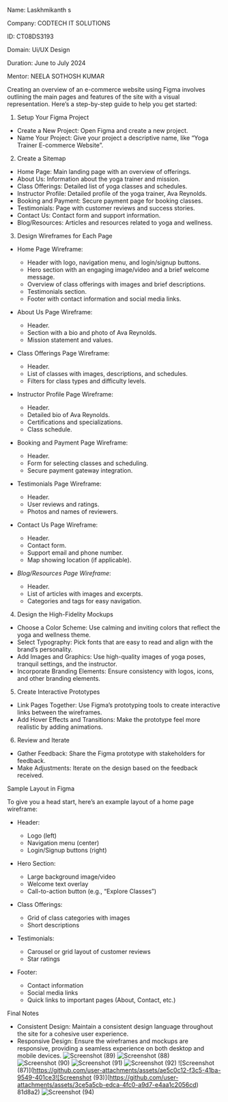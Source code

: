 Name: Laskhmikanth s

Company: CODTECH IT SOLUTIONS

ID: CT08DS3193

Domain: Ui/UX Design

Duration: June to July 2024

Mentor: NEELA SOTHOSH KUMAR

Creating an overview of an e-commerce website using Figma involves outlining the main pages and features of the site with a visual representation. Here’s a step-by-step guide to help you get started:

 1. Setup Your Figma Project
   - Create a New Project: Open Figma and create a new project.
   - Name Your Project: Give your project a descriptive name, like “Yoga Trainer E-commerce Website”.

 2. Create a Sitemap
   - Home Page: Main landing page with an overview of offerings.
   - About Us: Information about the yoga trainer and mission.
   - Class Offerings: Detailed list of yoga classes and schedules.
   - Instructor Profile: Detailed profile of the yoga trainer, Ava Reynolds.
   - Booking and Payment: Secure payment page for booking classes.
   - Testimonials: Page with customer reviews and success stories.
   - Contact Us: Contact form and support information.
   - Blog/Resources: Articles and resources related to yoga and wellness.

 3. Design Wireframes for Each Page
   - Home Page Wireframe:
     - Header with logo, navigation menu, and login/signup buttons.
     - Hero section with an engaging image/video and a brief welcome message.
     - Overview of class offerings with images and brief descriptions.
     - Testimonials section.
     - Footer with contact information and social media links.

   - About Us Page Wireframe:
     - Header.
     - Section with a bio and photo of Ava Reynolds.
     - Mission statement and values.

   - Class Offerings Page Wireframe:
     - Header.
     - List of classes with images, descriptions, and schedules.
     - Filters for class types and difficulty levels.

   - Instructor Profile Page Wireframe:
     - Header.
     - Detailed bio of Ava Reynolds.
     - Certifications and specializations.
     - Class schedule.

   - Booking and Payment Page Wireframe:
     - Header.
     - Form for selecting classes and scheduling.
     - Secure payment gateway integration.

   - Testimonials Page Wireframe:
     - Header.
     - User reviews and ratings.
     - Photos and names of reviewers.

   - Contact Us Page Wireframe:
     - Header.
     - Contact form.
     - Support email and phone number.
     - Map showing location (if applicable).

   - *Blog/Resources Page Wireframe*:
     - Header.
     - List of articles with images and excerpts.
     - Categories and tags for easy navigation.

 4. Design the High-Fidelity Mockups
   - Choose a Color Scheme: Use calming and inviting colors that reflect the yoga and wellness theme.
   - Select Typography: Pick fonts that are easy to read and align with the brand’s personality.
   - Add Images and Graphics: Use high-quality images of yoga poses, tranquil settings, and the instructor.
   - Incorporate Branding Elements: Ensure consistency with logos, icons, and other branding elements.

 5. Create Interactive Prototypes
   - Link Pages Together: Use Figma’s prototyping tools to create interactive links between the wireframes.
   - Add Hover Effects and Transitions: Make the prototype feel more realistic by adding animations.

 6. Review and Iterate
   - Gather Feedback: Share the Figma prototype with stakeholders for feedback.
   - Make Adjustments: Iterate on the design based on the feedback received.

 Sample Layout in Figma

 To give you a head start, here’s an example layout of a home page wireframe:

- Header:
  - Logo (left)
  - Navigation menu (center)
  - Login/Signup buttons (right)

- Hero Section:
  - Large background image/video
  - Welcome text overlay
  - Call-to-action button (e.g., “Explore Classes”)

- Class Offerings:
  - Grid of class categories with images
  - Short descriptions

- Testimonials:
  - Carousel or grid layout of customer reviews
  - Star ratings

- Footer:
  - Contact information
  - Social media links
  - Quick links to important pages (About, Contact, etc.)

 Final Notes
- Consistent Design: Maintain a consistent design language throughout the site for a cohesive user experience.
- Responsive Design: Ensure the wireframes and mockups are responsive, providing a seamless experience on both desktop and mobile devices.
![Screenshot (89)](https://github.com/user-attachments/assets/97e4039c-5a9f-4c0a-914b-77000dfb8edf)
![Screenshot (88)](https://github.com/user-attachments/assets/c1d439a4-09da-4856-ada2-746cb6c2a76e)
![Screenshot (90)](https://github.com/user-attachments/assets/047644d5-57e2-4895-857f-bf708c95109a)
![Screenshot (91)](https://github.com/user-attachments/assets/ca16e0e6-c1f0-47ce-bbf7-c452a74f559f)
![Screenshot (92)](https://github.com/user-attachments/assets/423ec472-54e7-4921-9111-d74a54fc6613)
![Screenshot (87)](https://github.com/user-attachments/assets/ae5c0c12-f3c5-41ba-9549-401ce3![Screenshot (93)](https://github.com/user-attachments/assets/3ce5a5cb-edca-4fc0-a9d7-e4aa1c2056cd)
81d8a2)
![Screenshot (94)](https://github.com/user-attachments/assets/d11ddd10-a33c-4443-b26f-4db4ce1258e4)

  
